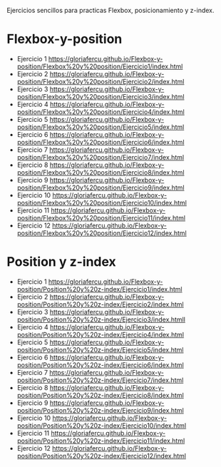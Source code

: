 
Ejercicios sencillos para practicas Flexbox, posicionamiento y z-index.

# Flexbox-y-position

* Ejercicio 1
  https://gloriafercu.github.io/Flexbox-y-position/Flexbox%20y%20position/Ejercicio1/index.html
* Ejercicio 2
  https://gloriafercu.github.io/Flexbox-y-position/Flexbox%20y%20position/Ejercicio2/index.html
* Ejercicio 3
  https://gloriafercu.github.io/Flexbox-y-position/Flexbox%20y%20position/Ejercicio3/index.html
* Ejercicio 4
  https://gloriafercu.github.io/Flexbox-y-position/Flexbox%20y%20position/Ejercicio4/index.html
* Ejercicio 5
  https://gloriafercu.github.io/Flexbox-y-position/Flexbox%20y%20position/Ejercicio5/index.html
* Ejercicio 6
  https://gloriafercu.github.io/Flexbox-y-position/Flexbox%20y%20position/Ejercicio6/index.html
* Ejercicio 7
  https://gloriafercu.github.io/Flexbox-y-position/Flexbox%20y%20position/Ejercicio7/index.html
* Ejercicio 8
  https://gloriafercu.github.io/Flexbox-y-position/Flexbox%20y%20position/Ejercicio8/index.html
* Ejercicio 9
  https://gloriafercu.github.io/Flexbox-y-position/Flexbox%20y%20position/Ejercicio9/index.html
* Ejercicio 10
  https://gloriafercu.github.io/Flexbox-y-position/Flexbox%20y%20position/Ejercicio10/index.html
* Ejercicio 11
  https://gloriafercu.github.io/Flexbox-y-position/Flexbox%20y%20position/Ejercicio11/index.html
* Ejercicio 12
  https://gloriafercu.github.io/Flexbox-y-position/Flexbox%20y%20position/Ejercicio12/index.html
  
# Position y z-index

* Ejercicio 1
  https://gloriafercu.github.io/Flexbox-y-position/Position%20y%20z-index/Ejercicio1/index.html
* Ejercicio 2
  https://gloriafercu.github.io/Flexbox-y-position/Position%20y%20z-index/Ejercicio2/index.html
* Ejercicio 3
  https://gloriafercu.github.io/Flexbox-y-position/Position%20y%20z-index/Ejercicio3/index.htmll
* Ejercicio 4
  https://gloriafercu.github.io/Flexbox-y-position/Position%20y%20z-index/Ejercicio4/index.html
* Ejercicio 5
  https://gloriafercu.github.io/Flexbox-y-position/Position%20y%20z-index/Ejercicio5/index.html
* Ejercicio 6
  https://gloriafercu.github.io/Flexbox-y-position/Position%20y%20z-index/Ejercicio6/index.html
* Ejercicio 7
  https://gloriafercu.github.io/Flexbox-y-position/Position%20y%20z-index/Ejercicio7/index.html
* Ejercicio 8
  https://gloriafercu.github.io/Flexbox-y-position/Position%20y%20z-index/Ejercicio8/index.html
* Ejercicio 9
  https://gloriafercu.github.io/Flexbox-y-position/Position%20y%20z-index/Ejercicio9/index.html
* Ejercicio 10
  https://gloriafercu.github.io/Flexbox-y-position/Position%20y%20z-index/Ejercicio10/index.html
* Ejercicio 11 
  https://gloriafercu.github.io/Flexbox-y-position/Position%20y%20z-index/Ejercicio11/index.html
* Ejercicio 12
  https://gloriafercu.github.io/Flexbox-y-position/Position%20y%20z-index/Ejercicio12/index.html





